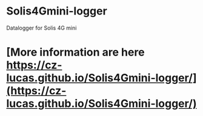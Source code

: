 # Solis4Gmini-logger
Datalogger for Solis 4G mini

# [More information are here https://cz-lucas.github.io/Solis4Gmini-logger/](https://cz-lucas.github.io/Solis4Gmini-logger/)

